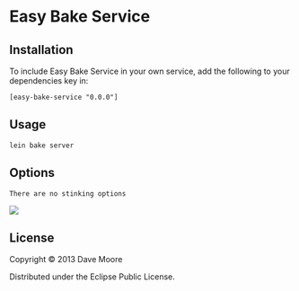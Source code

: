 # Easy Bake Service

## Installation

To include Easy Bake Service in your own service, add the following to your dependencies key in:

    [easy-bake-service "0.0.0"]


## Usage

    lein bake server


## Options

    There are no stinking options


![](http://i.qkme.me/3t7bql.jpg)


## License

Copyright © 2013 Dave Moore

Distributed under the Eclipse Public License.

